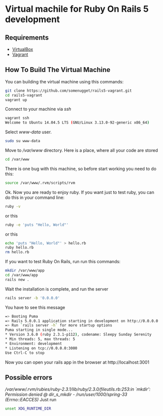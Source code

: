 # Virtual machile for Ruby On Rails 5 development

## Requirements
* [VirtualBox](https://www.virtualbox.org)
* [Vagrant](http://vagrantup.com)

## How To Build The Virtual Machine
You can building the virtual machine using this commands:
```sh
git clone https://github.com/somenugget/rails5-vagrant.git
cd rails5-vagrant
vagrant up
```
Connect to your machine via _ssh_
```sh
vagrant ssh
Welcome to Ubuntu 14.04.5 LTS (GNU/Linux 3.13.0-92-generic x86_64)
```

Select _www-data_ user. 
```sh
sudo su www-data
```    
Move to _/var/www_ directory. Here is a place, where all your code are stored
```sh
cd /var/www
```    
There is one bug with this machine, so before start working you need to do this:
```sh
source /var/www/.rvm/scripts/rvm
```
Ok. Now you are ready to enjoy ruby.
If you want just to test ruby, you can do this in your command line:
```sh
ruby -v
```
or this
```sh
ruby -e 'puts "Hello, World"'
```
or this
```sh
echo 'puts "Hello, World"' > hello.rb
ruby hello.rb
rm hello.rb
```

If you want to test Ruby On Rails, run run this commands:
```sh
mkdir /var/www/app
cd /var/www/app
rails new .
```
Wait the installation is complete, and run the server
```sh
rails server -b '0.0.0.0'
```
You have to see this message
```sh
=> Booting Puma
=> Rails 5.0.0.1 application starting in development on http://0.0.0.0:3000
=> Run `rails server -h` for more startup options
Puma starting in single mode...
* Version 3.6.0 (ruby 2.3.1-p112), codename: Sleepy Sunday Serenity
* Min threads: 5, max threads: 5
* Environment: development
* Listening on tcp://0.0.0.0:3000
Use Ctrl-C to stop
```
Now you can open your rails app in the browser at http://localhost:3001



## Possible errors
_/var/www/.rvm/rubies/ruby-2.3.1/lib/ruby/2.3.0/fileutils.rb:253:in `mkdir': Permission denied @ dir_s_mkdir - /run/user/1000/spring-33 (Errno::EACCES)_
Just run 
```sh
unset XDG_RUNTIME_DIR
```
